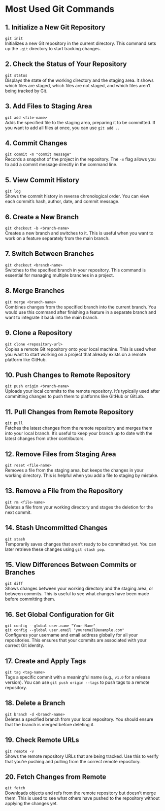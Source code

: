 # Most Used Git Commands

## 1. Initialize a New Git Repository
`git init`  
Initializes a new Git repository in the current directory. This command sets up the `.git` directory to start tracking changes.

## 2. Check the Status of Your Repository
`git status`  
Displays the state of the working directory and the staging area. It shows which files are staged, which files are not staged, and which files aren’t being tracked by Git.

## 3. Add Files to Staging Area
`git add <file-name>`  
Adds the specified file to the staging area, preparing it to be committed. If you want to add all files at once, you can use `git add .`.

## 4. Commit Changes
`git commit -m "commit message"`  
Records a snapshot of the project in the repository. The `-m` flag allows you to add a commit message directly in the command line.

## 5. View Commit History
`git log`  
Shows the commit history in reverse chronological order. You can view each commit’s hash, author, date, and commit message.

## 6. Create a New Branch
`git checkout -b <branch-name>`  
Creates a new branch and switches to it. This is useful when you want to work on a feature separately from the main branch.

## 7. Switch Between Branches
`git checkout <branch-name>`  
Switches to the specified branch in your repository. This command is essential for managing multiple branches in a project.

## 8. Merge Branches
`git merge <branch-name>`  
Combines changes from the specified branch into the current branch. You would use this command after finishing a feature in a separate branch and want to integrate it back into the main branch.

## 9. Clone a Repository
`git clone <repository-url>`  
Copies a remote Git repository onto your local machine. This is used when you want to start working on a project that already exists on a remote platform like GitHub.

## 10. Push Changes to Remote Repository
`git push origin <branch-name>`  
Uploads your local commits to the remote repository. It’s typically used after committing changes to push them to platforms like GitHub or GitLab.

## 11. Pull Changes from Remote Repository
`git pull`  
Fetches the latest changes from the remote repository and merges them into your local branch. It’s useful to keep your branch up to date with the latest changes from other contributors.

## 12. Remove Files from Staging Area
`git reset <file-name>`  
Removes a file from the staging area, but keeps the changes in your working directory. This is helpful when you add a file to staging by mistake.

## 13. Remove a File from the Repository
`git rm <file-name>`  
Deletes a file from your working directory and stages the deletion for the next commit.

## 14. Stash Uncommitted Changes
`git stash`  
Temporarily saves changes that aren’t ready to be committed yet. You can later retrieve these changes using `git stash pop`.

## 15. View Differences Between Commits or Branches
`git diff`  
Shows changes between your working directory and the staging area, or between commits. This is useful to see what changes have been made before committing them.

## 16. Set Global Configuration for Git
`git config --global user.name "Your Name"`  
`git config --global user.email "youremail@example.com"`  
Configures your username and email address globally for all your repositories. This ensures that your commits are associated with your correct Git identity.

## 17. Create and Apply Tags
`git tag <tag-name>`  
Tags a specific commit with a meaningful name (e.g., `v1.0` for a release version). You can use `git push origin --tags` to push tags to a remote repository.

## 18. Delete a Branch
`git branch -d <branch-name>`  
Deletes a specified branch from your local repository. You should ensure that the branch is merged before deleting it.

## 19. Check Remote URLs
`git remote -v`  
Shows the remote repository URLs that are being tracked. Use this to verify that you’re pushing and pulling from the correct remote repository.

## 20. Fetch Changes from Remote
`git fetch`  
Downloads objects and refs from the remote repository but doesn’t merge them. This is used to see what others have pushed to the repository without applying the changes yet.
